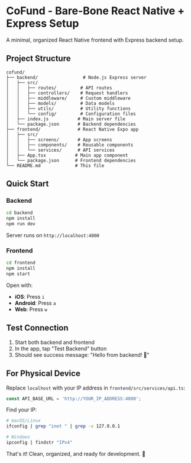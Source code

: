 # CoFund - Bare-Bone React Native + Express Setup

A minimal, organized React Native frontend with Express backend setup.

## Project Structure

```
cofund/
├── backend/                 # Node.js Express server
│   ├── src/
│   │   ├── routes/         # API routes
│   │   ├── controllers/    # Request handlers
│   │   ├── middleware/     # Custom middleware
│   │   ├── models/         # Data models
│   │   ├── utils/          # Utility functions
│   │   └── config/         # Configuration files
│   ├── index.js           # Main server file
│   └── package.json       # Backend dependencies
├── frontend/              # React Native Expo app
│   ├── src/
│   │   ├── screens/       # App screens
│   │   ├── components/    # Reusable components
│   │   └── services/      # API services
│   ├── App.tsx           # Main app component
│   └── package.json      # Frontend dependencies
└── README.md             # This file
```

## Quick Start

### Backend
```bash
cd backend
npm install
npm run dev
```
Server runs on `http://localhost:4000`

### Frontend
```bash
cd frontend
npm install
npm start
```

Open with:
- **iOS**: Press `i`
- **Android**: Press `a`
- **Web**: Press `w`

## Test Connection

1. Start both backend and frontend
2. In the app, tap "Test Backend" button
3. Should see success message: "Hello from backend! 🚀"

## For Physical Device

Replace `localhost` with your IP address in `frontend/src/services/api.ts`:
```javascript
const API_BASE_URL = 'http://YOUR_IP_ADDRESS:4000';
```

Find your IP:
```bash
# macOS/Linux
ifconfig | grep "inet " | grep -v 127.0.0.1

# Windows  
ipconfig | findstr "IPv4"
```

That's it! Clean, organized, and ready for development. 🚀
